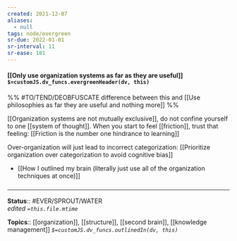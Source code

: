 ```yaml
---
created: 2021-12-07 
aliases:
  - null
tags: node/evergreen
sr-due: 2022-01-01
sr-interval: 11
sr-ease: 181
---
```


#### [[Only use organization systems as far as they are useful]] `$=customJS.dv_funcs.evergreenHeader(dv, this)`
%%
 #TO/TEND/DEOBFUSCATE difference between this and  [[Use philosophies as far they are useful and nothing more]] 
%%

[[Organization systems are not mutually exclusive]], do not confine yourself to one [[system of thought]]. When you start to feel [[friction]], trust that feeling: [[Friction is the number one hindrance to learning]]

Over-organization will just lead to incorrect categorization: [[Prioritize organization over categorization to avoid cognitive bias]]

- [[How I outlined my brain (literally just use all of the organization techniques at once)]]

### <hr class="footnote"/>

**Status**:: #EVER/SPROUT/WATER  
*edited `=this.file.mtime`*

**Topics**:: [[organization]], [[structure]], [[second brain]], [[knowledge management]]
*`$=customJS.dv_funcs.outlinedIn(dv, this)`*

